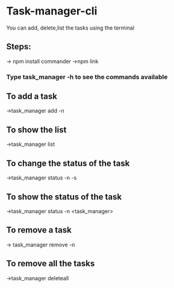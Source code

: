 # Task-manager-cli
You can add, delete,list the tasks using the terminal

## Steps:

-> npm install commander
->npm link

### Type task_manager -h to see the commands available

## To add a task
->task_manager add -n <name of the task>

## To show the list
 ->task_manager list

## To change the status of the task
  ->task_manager status -n <task name> -s <status>
## To show the status of the task
  ->task_manager status -n <task_manager>
## To remove a task 
 -> task_manager remove -n <task name>
## To remove all the tasks
 ->task_manager deleteall
